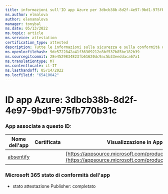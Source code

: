 ```yaml
---
title: informazioni sull'ID app Azure per 3dbcb38b-8d2f-4e97-9bd1-975fb770b31c
ms.author: elmalova
author: elenamalova
manager: tonybal
ms.date: 05/13/2022
ms.topic: article
ms.service: attestation
certification_type: attested
description: Tutte le informazioni sulla sicurezza e sulla conformità disponibili per 3dbcb38b-8d2f-4e97-9bd1-975fb770b31c.
ms.openlocfilehash: 9de5722842a41f36309212e8bf537b85be182b39
ms.sourcegitcommit: 28e4529834823fb61620dc9ac5b33eeddaca67a1
ms.translationtype: MT
ms.contentlocale: it-IT
ms.lasthandoff: 05/14/2022
ms.locfileid: "65410042"
---
```

# <a name="azure-app-id-3dbcb38b-8d2f-4e97-9bd1-975fb770b31c"></a>ID app Azure: 3dbcb38b-8d2f-4e97-9bd1-975fb770b31c


### <a name="apps-associated-with-this-id"></a>App associate a questo ID:
| **Nome dell'app** | **Certificata** | **Visualizzazione in AppSource** |
|--------------|---------------|-----------------------|
| [absentify](../forward/WA200003833.md) |  | [https://appsource.microsoft.com/product/office/WA200003833](https://appsource.microsoft.com/product/office/WA200003833) |

### <a name="microsoft-365-app-compliance-status"></a>Microsoft 365 stato di conformità dell'app
- stato attestazione Publisher: completato
